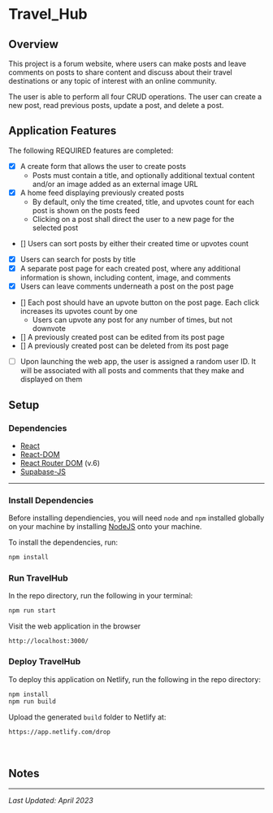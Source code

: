 # Travel_Hub

## Overview

This project is a forum website, where users can make posts and leave comments on posts to share content and discuss about their travel destinations or any topic of interest with an online community.

The user is able to perform all four CRUD operations. The user can create a new post, read previous posts, update a post, and delete a post.

## Application Features

The following REQUIRED features are completed:

- [x] A create form that allows the user to create posts
    - Posts must contain a title, and optionally additional textual content and/or an image added as an external image URL
- [x] A home feed displaying previously created posts
    - By default, only the time created, title, and upvotes count for each post is shown on the posts feed
    - Clicking on a post shall direct the user to a new page for the selected post
- [] Users can sort posts by either their created time or upvotes count
- [X] Users can search for posts by title
- [x] A separate post page for each created post, where any additional information is shown, including content, image, and comments
- [x] Users can leave comments underneath a post on the post page
- [] Each post should have an upvote button on the post page. Each click increases its upvotes count by one
    - Users can upvote any post for any number of times, but not downvote
- [] A previously created post can be edited from its post page
- [] A previously created post can be deleted from its post page
- [ ] Upon launching the web app, the user is assigned a random user ID. It will be associated with all posts and comments that they make and displayed on them

## Setup

### Dependencies

* [React](https://www.npmjs.com/package/react)
* [React-DOM](https://www.npmjs.com/package/react-dom)
* [React Router DOM](https://www.npmjs.com/package/react-router-dom) (v.6)
* [Supabase-JS](https://www.npmjs.com/package/@supabase/supabase-js)

---

### Install Dependencies

Before installing dependiencies, you will need `node` and `npm` installed globally on your machine by installing [NodeJS](https://nodejs.org/en/download/) onto your machine.

To install the dependencies, run:

```sh
npm install
```

### Run TravelHub

In the repo directory, run the following in your terminal:

```sh
npm run start
```

Visit the web application in the browser

```console
http://localhost:3000/
```

### Deploy TravelHub

To deploy this application on Netlify, run the following in the repo directory:

```sh
npm install
npm run build
```

Upload the generated `build` folder to Netlify at:

```html
https://app.netlify.com/drop
```

<br/>

## Notes



---

*Last Updated: April 2023*
